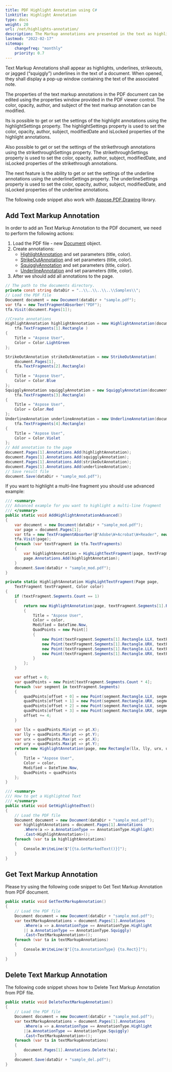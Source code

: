 ```yaml
---
title: PDF Highlight Annotation using C#
linktitle: Highlight Annotation
type: docs
weight: 20
url: /net/highlights-annotation/
description: The Markup annotations are presented in the text as highlights, underlines, strikeouts, or jagged underlines in the text of a document.
lastmod: "2022-02-17"
sitemap:
    changefreq: "monthly"
    priority: 0.7
---
```

<script type="application/ld+json">
{
    "@context": "https://schema.org",
    "@type": "TechArticle",
    "headline": "PDF Highlights Annotation using C#",
    "alternativeHeadline": "How to add Highlights Annotation in PDF",
    "author": {
        "@type": "Person",
        "name":"Anastasiia Holub",
        "givenName": "Anastasiia",
        "familyName": "Holub",
        "url":"https://www.linkedin.com/in/anastasiia-holub-750430225/"
    },
    "genre": "pdf document generation",
    "keywords": "pdf, c#, highlights annotation, text markup annotation",
    "wordcount": "302",
    "proficiencyLevel":"Beginner",
    "publisher": {
        "@type": "Organization",
        "name": "Aspose.PDF Doc Team",
        "url": "https://products.aspose.com/pdf",
        "logo": "https://www.aspose.cloud/templates/aspose/img/products/pdf/aspose_pdf-for-net.svg",
        "alternateName": "Aspose",
        "sameAs": [
            "https://facebook.com/aspose.pdf/",
            "https://twitter.com/asposepdf",
            "https://www.youtube.com/channel/UCmV9sEg_QWYPi6BJJs7ELOg/featured",
            "https://www.linkedin.com/company/aspose",
            "https://stackoverflow.com/questions/tagged/aspose",
            "https://aspose.quora.com/",
            "https://aspose.github.io/"
        ],
        "contactPoint": [
            {
                "@type": "ContactPoint",
                "telephone": "+1 903 306 1676",
                "contactType": "sales",
                "areaServed": "US",
                "availableLanguage": "en"
            },
            {
                "@type": "ContactPoint",
                "telephone": "+44 141 628 8900",
                "contactType": "sales",
                "areaServed": "GB",
                "availableLanguage": "en"
            },
            {
                "@type": "ContactPoint",
                "telephone": "+61 2 8006 6987",
                "contactType": "sales",
                "areaServed": "AU",
                "availableLanguage": "en"
            }
        ]
    },
    "url": "/net/highlights-annotation/",
    "mainEntityOfPage": {
        "@type": "WebPage",
        "@id": "/net/highlights-annotation/"
    },
    "dateModified": "2022-02-04",
    "description": "The Markup annotations are presented in the text as highlights, underlines, strikeouts, or jagged underlines in the text of a document."
}
</script>

Text Markup Annotations shall appear as highlights, underlines, strikeouts, or jagged (“squiggly”) underlines in the text of a document. When opened, they shall display a pop-up window containing the text of the associated note.

The properties of the text markup annotations in the PDF document can be edited using the properties window provided in the PDF viewer control. The color, opacity, author, and subject of the text markup annotation can be modified.

Its is possible to get or set the settings of the highlight annotations using the highlightSettings property. The highlightSettings property is used to set the color, opacity, author, subject, modifiedDate and isLocked properties of the highlight annotations.

Also possible to get or set the settings of the strikethrough annotations using the strikethroughSettings property. The strikethroughSettings property is used to set the color, opacity, author, subject, modifiedDate, and isLocked properties of the strikethrough annotations.

The next feature is the ability to get or set the settings of the underline annotations using the underlineSettings property. The underlineSettings property is used to set the color, opacity, author, subject, modifiedDate, and isLocked properties of the underline annotations.

The following code snippet also work with [Aspose.PDF.Drawing](/pdf/net/drawing/) library.

## Add Text Markup Annotation

In order to add an Text Markup Annotation to the PDF document, we need to perform the following actions:

1. Load the PDF file - new [Document](https://reference.aspose.com/pdf/net/aspose.pdf/document) object.
1. Create annotations:
    - [HighlightAnnotation](https://reference.aspose.com/pdf/net/aspose.pdf.annotations/highlightannotation) and set parameters (title, color).
    - [StrikeOutAnnotation](https://reference.aspose.com/pdf/net/aspose.pdf.annotations/strikeoutannotation) and set parameters (title, color).
    - [SquigglyAnnotation](https://reference.aspose.com/pdf/net/aspose.pdf.annotations/squigglyannotation) and set parameters (title, color).
    - [UnderlineAnnotation](https://reference.aspose.com/pdf/net/aspose.pdf.annotations/underlineannotation) and set parameters (title, color).
1. After we should add all annotations to the page.

```csharp
// The path to the documents directory.
private const string dataDir = "..\\..\\..\\..\\Samples\\";
// Load the PDF file
Document document = new Document(dataDir + "sample.pdf");
var tfa = new TextFragmentAbsorber("PDF");
tfa.Visit(document.Pages[1]);

//Create annotations
HighlightAnnotation highlightAnnotation = new HighlightAnnotation(document.Pages[1],
    tfa.TextFragments[1].Rectangle )
{
    Title = "Aspose User",
    Color = Color.LightGreen
};

StrikeOutAnnotation strikeOutAnnotation = new StrikeOutAnnotation(
    document.Pages[1],
    tfa.TextFragments[2].Rectangle)
{
    Title = "Aspose User",
    Color = Color.Blue
};
SquigglyAnnotation squigglyAnnotation = new SquigglyAnnotation(document.Pages[1],
    tfa.TextFragments[3].Rectangle)
{
    Title = "Aspose User",
    Color = Color.Red
};
UnderlineAnnotation underlineAnnotation = new UnderlineAnnotation(document.Pages[1],
    tfa.TextFragments[4].Rectangle)
{
    Title = "Aspose User",
    Color = Color.Violet
};
// Add annotation to the page
document.Pages[1].Annotations.Add(highlightAnnotation);
document.Pages[1].Annotations.Add(squigglyAnnotation);
document.Pages[1].Annotations.Add(strikeOutAnnotation);
document.Pages[1].Annotations.Add(underlineAnnotation);
// Save result file
document.Save(dataDir + "sample_mod.pdf");
```

If you want to highlight a multi-line fragment you should use advanced example:

```csharp
/// <summary>
/// Advanced example for you want to highlight a multi-line fragment
/// </summary>
public static void AddHighlightAnnotationAdvanced()
{
    var document = new Document(dataDir + "sample_mod.pdf");
    var page = document.Pages[1];
    var tfa = new TextFragmentAbsorber(@"Adobe\W+Acrobat\W+Reader", new TextSearchOptions(true));
    tfa.Visit(page);
    foreach (var textFragment in tfa.TextFragments)
    {
        var highlightAnnotation = HighLightTextFragment(page, textFragment, Color.Yellow);
        page.Annotations.Add(highlightAnnotation);
    }
    document.Save(dataDir + "sample_mod.pdf");
}

private static HighlightAnnotation HighLightTextFragment(Page page,
    TextFragment textFragment, Color color)
{
    if (textFragment.Segments.Count == 1)
    {
        return new HighlightAnnotation(page, textFragment.Segments[1].Rectangle)
        {
            Title = "Aspose User",
            Color = color,
            Modified = DateTime.Now,
            QuadPoints = new Point[]
            {
                new Point(textFragment.Segments[1].Rectangle.LLX, textFragment.Segments[1].Rectangle.URY),
                new Point(textFragment.Segments[1].Rectangle.URX, textFragment.Segments[1].Rectangle.URY),
                new Point(textFragment.Segments[1].Rectangle.LLX, textFragment.Segments[1].Rectangle.LLY),
                new Point(textFragment.Segments[1].Rectangle.URX, textFragment.Segments[1].Rectangle.LLY)
            }
        };
    }

    var offset = 0;
    var quadPoints = new Point[textFragment.Segments.Count * 4];
    foreach (var segment in textFragment.Segments)
    {
        quadPoints[offset + 0] = new Point(segment.Rectangle.LLX, segment.Rectangle.URY);
        quadPoints[offset + 1] = new Point(segment.Rectangle.URX, segment.Rectangle.URY);
        quadPoints[offset + 2] = new Point(segment.Rectangle.LLX, segment.Rectangle.LLY);
        quadPoints[offset + 3] = new Point(segment.Rectangle.URX, segment.Rectangle.LLY);
        offset += 4;
    }

    var llx = quadPoints.Min(pt => pt.X);
    var lly = quadPoints.Min(pt => pt.Y);
    var urx = quadPoints.Max(pt => pt.X);
    var ury = quadPoints.Max(pt => pt.Y);
    return new HighlightAnnotation(page, new Rectangle(llx, lly, urx, ury))
    {
        Title = "Aspose User",
        Color = color,
        Modified = DateTime.Now,
        QuadPoints = quadPoints
    };
}

/// <summary>
/// How to get a Highlighted Text
/// </summary>
public static void GetHighlightedText()
{
    // Load the PDF file
    Document document = new Document(dataDir + "sample_mod.pdf");
    var highlightAnnotations = document.Pages[1].Annotations
        .Where(a => a.AnnotationType == AnnotationType.Highlight)
        .Cast<HighlightAnnotation>();
    foreach (var ta in highlightAnnotations)
    {
        Console.WriteLine($"[{ta.GetMarkedText()}]");
    }
}
```

## Get Text Markup Annotation

Please try using the following code snippet to Get Text Markup Annotation from PDF document.

```csharp
public static void GetTextMarkupAnnotation()
{
    // Load the PDF file
    Document document = new Document(dataDir + "sample_mod.pdf");
    var textMarkupAnnotations = document.Pages[1].Annotations
        .Where(a => a.AnnotationType == AnnotationType.Highlight
        || a.AnnotationType == AnnotationType.Squiggly)
        .Cast<TextMarkupAnnotation>();
    foreach (var ta in textMarkupAnnotations)
    {
        Console.WriteLine($"[{ta.AnnotationType} {ta.Rect}]");
    }
}
```

## Delete Text Markup Annotation

The following code snippet shows how to Delete Text Markup Annotation from PDF file.

```csharp
public static void DeleteTextMarkupAnnotation()
{
    // Load the PDF file
    Document document = new Document(dataDir + "sample_mod.pdf");
    var textMarkupAnnotations = document.Pages[1].Annotations
        .Where(a => a.AnnotationType == AnnotationType.Highlight
        ||a.AnnotationType == AnnotationType.Squiggly)
        .Cast<TextMarkupAnnotation>();
    foreach (var ta in textMarkupAnnotations)
    {
        document.Pages[1].Annotations.Delete(ta);
    }
    document.Save(dataDir + "sample_del.pdf");
}
```

<script type="application/ld+json">
{
    "@context": "http://schema.org",
    "@type": "SoftwareApplication",
    "name": "Aspose.PDF for .NET Library",
    "image": "https://www.aspose.cloud/templates/aspose/img/products/pdf/aspose_pdf-for-net.svg",
    "url": "https://www.aspose.com/",
    "publisher": {
        "@type": "Organization",
        "name": "Aspose.PDF",
        "url": "https://products.aspose.com/pdf",
        "logo": "https://www.aspose.cloud/templates/aspose/img/products/pdf/aspose_pdf-for-net.svg",
        "alternateName": "Aspose",
        "sameAs": [
            "https://facebook.com/aspose.pdf/",
            "https://twitter.com/asposepdf",
            "https://www.youtube.com/channel/UCmV9sEg_QWYPi6BJJs7ELOg/featured",
            "https://www.linkedin.com/company/aspose",
            "https://stackoverflow.com/questions/tagged/aspose",
            "https://aspose.quora.com/",
            "https://aspose.github.io/"
        ],
        "contactPoint": [
            {
                "@type": "ContactPoint",
                "telephone": "+1 903 306 1676",
                "contactType": "sales",
                "areaServed": "US",
                "availableLanguage": "en"
            },
            {
                "@type": "ContactPoint",
                "telephone": "+44 141 628 8900",
                "contactType": "sales",
                "areaServed": "GB",
                "availableLanguage": "en"
            },
            {
                "@type": "ContactPoint",
                "telephone": "+61 2 8006 6987",
                "contactType": "sales",
                "areaServed": "AU",
                "availableLanguage": "en"
            }
        ]
    },
    "offers": {
        "@type": "Offer",
        "price": "1199",
        "priceCurrency": "USD"
    },
    "applicationCategory": "PDF Manipulation Library for .NET",
    "downloadUrl": "https://www.nuget.org/packages/Aspose.PDF/",
    "operatingSystem": "Windows, MacOS, Linux",
    "screenshot": "https://docs.aspose.com/pdf/net/create-pdf-document/screenshot.png",
    "softwareVersion": "2022.1",
    "aggregateRating": {
        "@type": "AggregateRating",
        "ratingValue": "5",
        "ratingCount": "16"
    }
}
</script>
